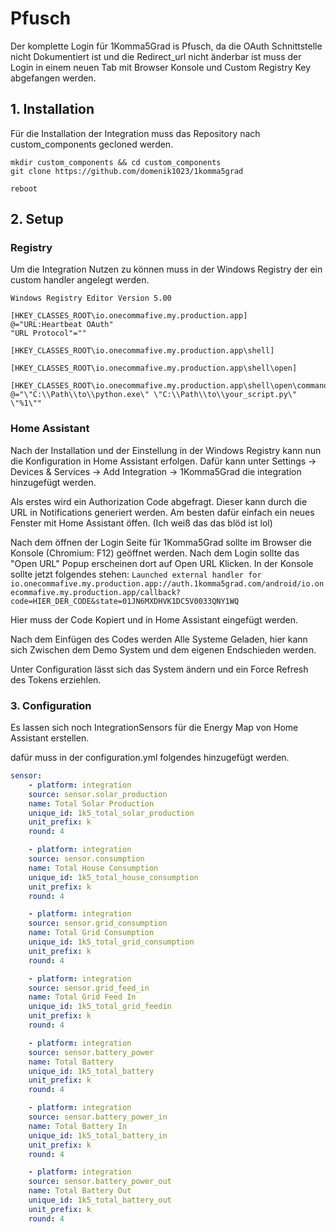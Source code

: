 #

# Pfusch
Der komplette Login für 1Komma5Grad is Pfusch, da die OAuth Schnittstelle nicht Dokumentiert ist und die Redirect_url nicht änderbar ist muss der Login in einem neuen Tab mit Browser Konsole und Custom Registry Key abgefangen werden.

## 1. Installation
Für die Installation der Integration muss das Repository nach custom_components gecloned werden.
```
mkdir custom_components && cd custom_components
git clone https://github.com/domenik1023/1komma5grad

reboot
```

## 2. Setup
### Registry
Um die Integration Nutzen zu können muss in der Windows Registry der ein custom handler angelegt werden.

```reg
Windows Registry Editor Version 5.00

[HKEY_CLASSES_ROOT\io.onecommafive.my.production.app]
@="URL:Heartbeat OAuth"
"URL Protocol"=""

[HKEY_CLASSES_ROOT\io.onecommafive.my.production.app\shell]

[HKEY_CLASSES_ROOT\io.onecommafive.my.production.app\shell\open]

[HKEY_CLASSES_ROOT\io.onecommafive.my.production.app\shell\open\command]
@="\"C:\\Path\\to\\python.exe\" \"C:\\Path\\to\\your_script.py\" \"%1\""
```

### Home Assistant
Nach der Installation und der Einstellung in der Windows Registry kann nun die Konfiguration in Home Assistant erfolgen.
Dafür kann unter Settings -> Devices & Services -> Add Integration -> 1Komma5Grad die integration hinzugefügt werden.

Als erstes wird ein Authorization Code abgefragt. Dieser kann durch die URL in Notifications generiert werden.
Am besten dafür einfach ein neues Fenster mit Home Assistant öffen. (Ich weiß das das blöd ist lol)

Nach dem öffnen der Login Seite für 1Komma5Grad sollte im Browser die Konsole (Chromium: F12) geöffnet werden. Nach dem Login sollte das "Open URL" Popup erscheinen dort auf Open URL Klicken. In der Konsole sollte jetzt folgendes stehen: `Launched external handler for io.onecommafive.my.production.app://auth.1komma5grad.com/android/io.onecommafive.my.production.app/callback?code=HIER_DER_CODE&state=01JN6MXDHVK1DC5V0033QNY1WQ`

Hier muss der Code Kopiert und in Home Assistant eingefügt werden.

Nach dem Einfügen des Codes werden Alle Systeme Geladen, hier kann sich Zwischen dem Demo System und dem eigenen Endschieden werden.

Unter Configuration lässt sich das System ändern und ein Force Refresh des Tokens erziehlen.

### 3. Configuration
Es lassen sich noch IntegrationSensors für die Energy Map von Home Assistant erstellen.

dafür muss in der configuration.yml folgendes hinzugefügt werden.

```yml
sensor:
    - platform: integration
    source: sensor.solar_production
    name: Total Solar Production
    unique_id: 1k5_total_solar_production
    unit_prefix: k
    round: 4

    - platform: integration
    source: sensor.consumption
    name: Total House Consumption
    unique_id: 1k5_total_house_consumption
    unit_prefix: k
    round: 4

    - platform: integration
    source: sensor.grid_consumption
    name: Total Grid Consumption
    unique_id: 1k5_total_grid_consumption
    unit_prefix: k
    round: 4

    - platform: integration
    source: sensor.grid_feed_in
    name: Total Grid Feed In
    unique_id: 1k5_total_grid_feedin
    unit_prefix: k
    round: 4

    - platform: integration
    source: sensor.battery_power
    name: Total Battery
    unique_id: 1k5_total_battery
    unit_prefix: k
    round: 4

    - platform: integration
    source: sensor.battery_power_in
    name: Total Battery In
    unique_id: 1k5_total_battery_in
    unit_prefix: k
    round: 4

    - platform: integration
    source: sensor.battery_power_out
    name: Total Battery Out
    unique_id: 1k5_total_battery_out
    unit_prefix: k
    round: 4
```